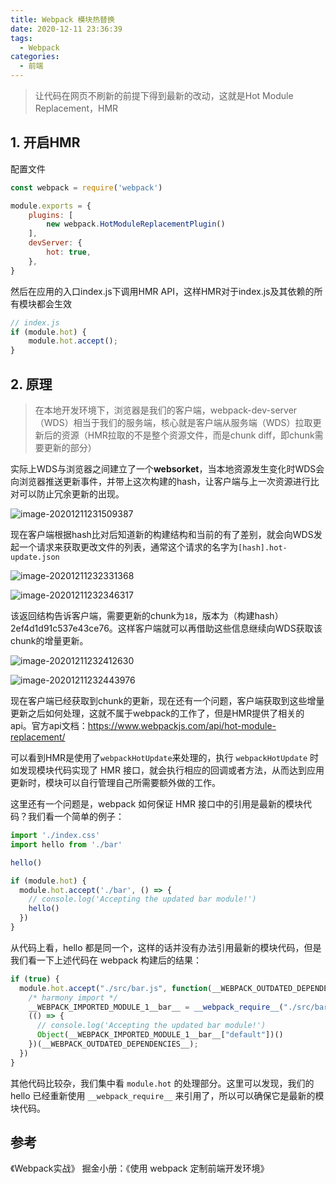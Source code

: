```yaml
---
title: Webpack 模块热替换
date: 2020-12-11 23:36:39
tags:
  - Webpack
categories:
  - 前端
---
```

> 让代码在网页不刷新的前提下得到最新的改动，这就是Hot Module Replacement，HMR
<!--more-->
## 1. 开启HMR

配置文件

```js
const webpack = require('webpack')

module.exports = {
    plugins: [
        new webpack.HotModuleReplacementPlugin()
    ],
    devServer: {
        hot: true,
    },
}
```

然后在应用的入口index.js下调用HMR API，这样HMR对于index.js及其依赖的所有模块都会生效

```js
// index.js
if (module.hot) {
	module.hot.accept();
}
```

## 2. 原理

> 在本地开发环境下，浏览器是我们的客户端，webpack-dev-server（WDS）相当于我们的服务端，核心就是客户端从服务端（WDS）拉取更新后的资源（HMR拉取的不是整个资源文件，而是chunk diff，即chunk需要更新的部分）

实际上WDS与浏览器之间建立了一个**websorket**，当本地资源发生变化时WDS会向浏览器推送更新事件，并带上这次构建的hash，让客户端与上一次资源进行比对可以防止冗余更新的出现。

![image-20201211231509387](image-20201211231509387.png)

现在客户端根据hash比对后知道新的构建结构和当前的有了差别，就会向WDS发起一个请求来获取更改文件的列表，通常这个请求的名字为`[hash].hot-update.json`

![image-20201211232331368](image-20201211232331368.png)

![image-20201211232346317](image-20201211232346317.png)

该返回结构告诉客户端，需要更新的chunk为`18`，版本为（构建hash）2ef4d1d91c537e43ce76。这样客户端就可以再借助这些信息继续向WDS获取该chunk的增量更新。

![image-20201211232412630](image-20201211232412630.png)

![image-20201211232443976](image-20201211232443976.png)

现在客户端已经获取到chunk的更新，现在还有一个问题，客户端获取到这些增量更新之后如何处理，这就不属于webpack的工作了，但是HMR提供了相关的api。官方api文档：https://www.webpackjs.com/api/hot-module-replacement/

可以看到HMR是使用了`webpackHotUpdate`来处理的，执行 `webpackHotUpdate` 时如发现模块代码实现了 HMR 接口，就会执行相应的回调或者方法，从而达到应用更新时，模块可以自行管理自己所需要额外做的工作。

这里还有一个问题是，webpack 如何保证 HMR 接口中的引用是最新的模块代码？我们看一个简单的例子：

```js
import './index.css'
import hello from './bar'

hello()

if (module.hot) {
  module.hot.accept('./bar', () => {
    // console.log('Accepting the updated bar module!')
    hello()
  })
}
```

从代码上看，hello 都是同一个，这样的话并没有办法引用最新的模块代码，但是我们看一下上述代码在 webpack 构建后的结果：

```js
if (true) {
  module.hot.accept("./src/bar.js", function(__WEBPACK_OUTDATED_DEPENDENCIES__) { 
    /* harmony import */ 
    __WEBPACK_IMPORTED_MODULE_1__bar__ = __webpack_require__("./src/bar.js"); 
    (() => {
      // console.log('Accepting the updated bar module!')
      Object(__WEBPACK_IMPORTED_MODULE_1__bar__["default"])()
    })(__WEBPACK_OUTDATED_DEPENDENCIES__); 
  })
}
```

其他代码比较杂，我们集中看 `module.hot` 的处理部分。这里可以发现，我们的 hello 已经重新使用 `__webpack_require__` 来引用了，所以可以确保它是最新的模块代码。

## 参考

《Webpack实战》
掘金小册：《使用 webpack 定制前端开发环境》